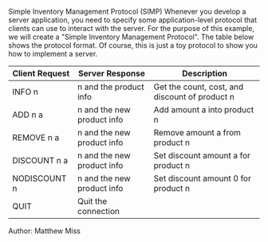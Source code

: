 
Simple Inventory Management Protocol (SIMP)
Whenever you develop a server application, you need to specify some
application-level protocol that clients can use to interact with the server.
For the purpose of this example, we will create a "Simple Inventory Management Protocol".
The table below shows the protocol format. Of course, this is just a toy
protocol to show you how to implement a server.

| Client Request | Server Response            | Description                                    |
|----------------|----------------------------|------------------------------------------------|
| INFO n         | n and the product info     | Get the count, cost, and discount of product n |
| ADD n a        | n and the new product info | Add amount a into product n                    |
| REMOVE n a     | n and the new product info | Remove amount a from product n                 |
| DISCOUNT n a   | n and the new product info | Set discount amount a for product n            |
| NODISCOUNT n   | n and the new product info | Set discount amount 0 for product n            |
| QUIT           | Quit the connection        |                                                |

Author: Matthew Miss